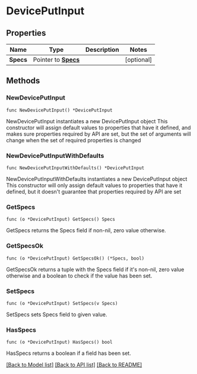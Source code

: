 # DevicePutInput

## Properties

Name | Type | Description | Notes
------------ | ------------- | ------------- | -------------
**Specs** | Pointer to [**Specs**](Specs.md) |  | [optional] 

## Methods

### NewDevicePutInput

`func NewDevicePutInput() *DevicePutInput`

NewDevicePutInput instantiates a new DevicePutInput object
This constructor will assign default values to properties that have it defined,
and makes sure properties required by API are set, but the set of arguments
will change when the set of required properties is changed

### NewDevicePutInputWithDefaults

`func NewDevicePutInputWithDefaults() *DevicePutInput`

NewDevicePutInputWithDefaults instantiates a new DevicePutInput object
This constructor will only assign default values to properties that have it defined,
but it doesn't guarantee that properties required by API are set

### GetSpecs

`func (o *DevicePutInput) GetSpecs() Specs`

GetSpecs returns the Specs field if non-nil, zero value otherwise.

### GetSpecsOk

`func (o *DevicePutInput) GetSpecsOk() (*Specs, bool)`

GetSpecsOk returns a tuple with the Specs field if it's non-nil, zero value otherwise
and a boolean to check if the value has been set.

### SetSpecs

`func (o *DevicePutInput) SetSpecs(v Specs)`

SetSpecs sets Specs field to given value.

### HasSpecs

`func (o *DevicePutInput) HasSpecs() bool`

HasSpecs returns a boolean if a field has been set.


[[Back to Model list]](../README.md#documentation-for-models) [[Back to API list]](../README.md#documentation-for-api-endpoints) [[Back to README]](../README.md)


